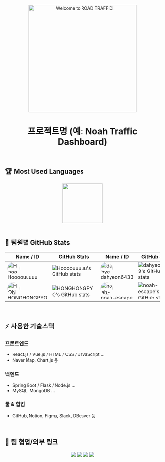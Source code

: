 <div align="center">
  <picture>
    <source srcset="https://github.com/user-attachments/assets/c5b82e24-33e5-48ed-92bf-db86f7946ac6" media="(prefers-color-scheme: dark)">
    <source srcset="https://github.com/user-attachments/assets/a002f20b-9c40-42dd-94d9-d8eb973f6e55" media="(prefers-color-scheme: light)">
    <img src="https://github.com/user-attachments/assets/a002f20b-9c40-42dd-94d9-d8eb973f6e55" alt="Welcome to ROAD TRAFFIC!" width="350"/>
  </picture>
  <h1>프로젝트명 (예: Noah Traffic Dashboard)</h1>
</div>

<br/>

## 🏆 Most Used Languages
<div align="center">
  <!-- ex: GitHub readme stats 언어 비율 카드 (옵션) -->
  <img src="https://github-readme-stats.vercel.app/api/top-langs/?username=YOUR_GITHUB_ID&layout=compact&theme=github_dark" height="130"/>
</div>

<br/>

## 👥 팀원별 GitHub Stats

<div align="center">

| Name / ID | GitHub Stats | Name / ID | GitHub Stats |
|-----------|--------------|-----------|--------------|
| <img src="https://avatars.githubusercontent.com/u/83055772?v=4&s=40" width="40" height="40" style="border-radius:50%" alt="Hoooouuuuu" /> <br> Hoooouuuuu | ![Hoooouuuuu's GitHub stats](https://github-readme-stats.vercel.app/api?username=Hoooouuuuu&show_icons=true&theme=github_dark) | <img src="https://avatars.githubusercontent.com/u/110499677?v=4&s=40" width="40" height="40" style="border-radius:50%" alt="dahyeon6433" /> <br> dahyeon6433 | ![dahyeon6433's GitHub stats](https://github-readme-stats.vercel.app/api?username=dahyeon6433&show_icons=true&theme=github_dark) |
| <img src="https://avatars.githubusercontent.com/u/126768287?v=4&s=40" width="40" height="40" style="border-radius:50%" alt="HONGHONGPYO" /> <br> HONGHONGPYO | ![HONGHONGPYO's GitHub stats](https://github-readme-stats.vercel.app/api?username=HONGHONGPYO&show_icons=true&theme=github_dark) | <img src="https://avatars.githubusercontent.com/u/128485080?v=4&s=40" width="40" height="40" style="border-radius:50%" alt="noah-escape" /> <br> noah-escape | ![noah-escape's GitHub stats](https://github-readme-stats.vercel.app/api?username=noah-escape&show_icons=true&theme=github_dark) |

</div>

<br/>

## ⚡️ 사용한 기술스택

### 프론트엔드
- React.js / Vue.js / HTML / CSS / JavaScript ...
- Naver Map, Chart.js 등

### 백엔드
- Spring Boot / Flask / Node.js ...
- MySQL, MongoDB ...

### 툴 & 협업
- GitHub, Notion, Figma, Slack, DBeaver 등

<br/>

## 🔗 팀 협업/외부 링크

<p align="center">
  <a href="https://github.com/ORG_OR_USER/REPO"><img src="https://img.shields.io/badge/GitHub-181717?style=flat-square&logo=github&logoColor=white"/></a>
  <a href="https://velog.io/@YOUR_VELOG"><img src="https://img.shields.io/badge/Velog-20C997?style=flat-square&logo=velog&logoColor=white"/></a>
  <a href="https://notion.so/YOUR_NOTION"><img src="https://img.shields.io/badge/Notion-000000?style=flat-square&logo=notion&logoColor=white"/></a>
  <a href="https://youtube.com/YOUR_CHANNEL"><img src="https://img.shields.io/badge/YouTube-FF0000?style=flat-square&logo=youtube&logoColor=white"/></a>
</p>

